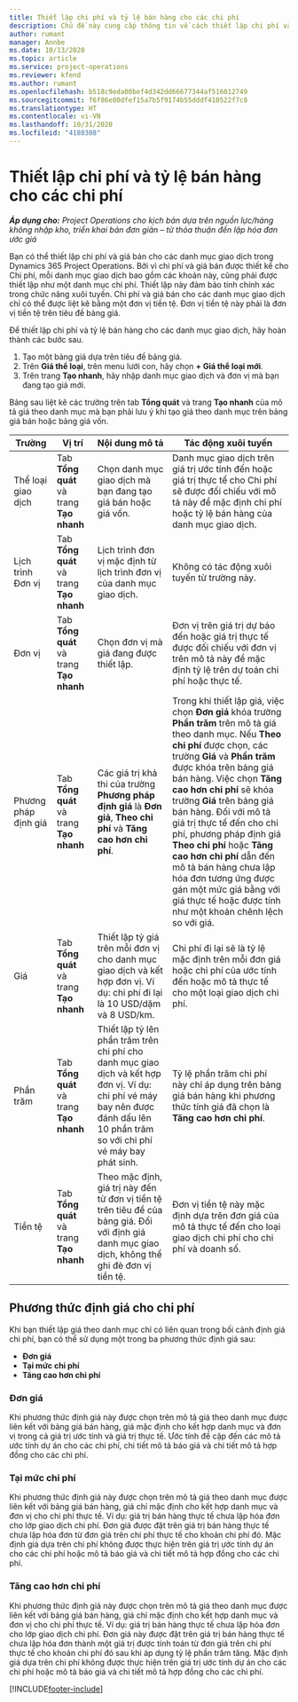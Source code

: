 ```yaml
---
title: Thiết lập chi phí và tỷ lệ bán hàng cho các chi phí
description: Chủ đề này cung cấp thông tin về cách thiết lập chi phí và tỷ lệ bán hàng cho các danh mục giao dịch và chi phí.
author: rumant
manager: Annbe
ms.date: 10/13/2020
ms.topic: article
ms.service: project-operations
ms.reviewer: kfend
ms.author: rumant
ms.openlocfilehash: b518c9eda00bef4d342dd66677344af516012749
ms.sourcegitcommit: f6f86e80dfef15a7b5f9174b55dddf410522f7c8
ms.translationtype: HT
ms.contentlocale: vi-VN
ms.lasthandoff: 10/31/2020
ms.locfileid: "4180308"
---
```

# <a name="set-up-cost-and-sales-rates-for-expenses"></a>Thiết lập chi phí và tỷ lệ bán hàng cho các chi phí

_**Áp dụng cho:** Project Operations cho kịch bản dựa trên nguồn lực/hàng không nhập kho, triển khai bản đơn giản – từ thỏa thuận đến lập hóa đơn ước giá_

Bạn có thể thiết lập chi phí và giá bán cho các danh mục giao dịch trong Dynamics 365 Project Operations. Bởi vì chi phí và giá bán được thiết kế cho Chi phí, mỗi danh mục giao dịch bao gồm các khoản này, cũng phải được thiết lập như một danh mục chi phí. Thiết lập này đảm bảo tính chính xác trong chức năng xuôi tuyến. Chi phí và giá bán cho các danh mục giao dịch chỉ có thể được liệt kê bằng một đơn vị tiền tệ. Đơn vị tiền tệ này phải là đơn vị tiền tệ trên tiêu đề bảng giá.

Để thiết lập chi phí và tỷ lệ bán hàng cho các danh mục giao dịch, hãy hoàn thành các bước sau. 

1. Tạo một bảng giá dựa trên tiêu đề bảng giá. 
2. Trên **Giá thể loại**, trên menu lưới con, hãy chọn **+ Giá thể loại mới**. 
3. Trên trang **Tạo nhanh**, hãy nhập danh mục giao dịch và đơn vị mà bạn đang tạo giá mới.

Bảng sau liệt kê các trường trên tab **Tổng quát** và trang **Tạo nhanh** của mô tả giá theo danh mục mà bạn phải lưu ý khi tạo giá theo danh mục trên bảng giá bán hoặc bảng giá vốn.

| Trường | Vị trí | Nội dung mô tả | Tác động xuôi tuyến |
| --- | --- | --- | --- |
| Thể loại giao dịch | Tab **Tổng quát** và trang **Tạo nhanh** | Chọn danh mục giao dịch mà bạn đang tạo giá bán hoặc giá vốn. | Danh mục giao dịch trên giá trị ước tính đến hoặc giá trị thực tế cho Chi phí sẽ được đối chiếu với mô tả này để mặc định chi phí hoặc tỷ lệ bán hàng của danh mục giao dịch. |
| Lịch trình Đơn vị | Tab **Tổng quát** và trang **Tạo nhanh** | Lịch trình đơn vị mặc định từ lịch trình đơn vị của danh mục giao dịch. | Không có tác động xuôi tuyến từ trường này. |
| Đơn vị | Tab **Tổng quát** và trang **Tạo nhanh** | Chọn đơn vị mà giá đang được thiết lập. | Đơn vị trên giá trị dự báo đến hoặc giá trị thực tế được đối chiếu với đơn vị trên mô tả này để mặc định tỷ lệ trên dự toán chi phí hoặc thực tế. |
| Phương pháp định giá | Tab **Tổng quát** và trang **Tạo nhanh** | Các giá trị khả thi của trường **Phương pháp định giá** là **Đơn giả**, **Theo chi phí** và **Tăng cao hơn chi phí**. | Trong khi thiết lập giá, việc chọn **Đơn giá** khóa trường **Phần trăm** trên mô tả giá theo danh mục. Nếu **Theo chi phí** được chọn, các trường **Giá** và **Phần trăm** được khóa trên bảng giá bán hàng. Việc chọn **Tăng cao hơn chi phí** sẽ khóa trường **Giá** trên bảng giá bán hàng. Đối với mô tả giá trị thực tế đến cho chi phí, phương pháp định giá **Theo chi phí** hoặc **Tăng cao hơn chi phí** dẫn đến mô tả bán hàng chưa lập hóa đơn tương ứng được gán một mức giá bằng với giá thực tế hoặc được tính như một khoản chênh lệch so với giá. |
| Giá | Tab **Tổng quát** và trang **Tạo nhanh** | Thiết lập tỷ giá trên mỗi đơn vị cho danh mục giao dịch và kết hợp đơn vị. Ví dụ: chi phí đi lại là 10 USD/dặm và 8 USD/km. | Chi phí đi lại sẽ là tỷ lệ mặc định trên mỗi đơn giá hoặc chi phí của ước tính đến hoặc mô tả thực tế cho một loại giao dịch chi phí.|
| Phần trăm | Tab **Tổng quát** và trang **Tạo nhanh** | Thiết lập tỷ lên phần trăm trên chi phí cho danh mục giao dịch và kết hợp đơn vị. Ví dụ: chi phí vé máy bay nên được đánh dấu lên 10 phần trăm so với chi phí vé máy bay phát sinh. | Tỷ lệ phần trăm chi phí này chỉ áp dụng trên bảng giá bán hàng khi phương thức tính giá đã chọn là **Tăng cao hơn chi phí**. |
| Tiền tệ | Tab **Tổng quát** và trang **Tạo nhanh** | Theo mặc định, giá trị này đến từ đơn vị tiền tệ trên tiêu đề của bảng giá. Đối với định giá danh mục giao dịch, không thể ghi đè đơn vị tiền tệ. | Đơn vị tiền tệ này mặc định dựa trên đơn giá của mô tả thực tế đến cho loại giao dịch chi phí cho chi phí và doanh số. |

## <a name="pricing-methods-for-expenses"></a>Phương thức định giá cho chi phí

Khi bạn thiết lập giá theo danh mục chỉ có liên quan trong bối cảnh định giá chi phí, bạn có thể sử dụng một trong ba phương thức định giá sau:

- **Đơn giá**
- **Tại mức chi phí**
- **Tăng cao hơn chi phí**

### <a name="price-per-unit"></a>Đơn giá
Khi phương thức định giá này được chọn trên mô tả giá theo danh mục được liên kết với bảng giá bán hàng, giá mặc định cho kết hợp danh mục và đơn vị trong cả giá trị ước tính và giá trị thực tế. Ước tính đề cập đến các mô tả ước tính dự án cho các chi phí, chi tiết mô tả báo giá và chi tiết mô tả hợp đồng cho các chi phí.

### <a name="at-cost"></a>Tại mức chi phí
Khi phương thức định giá này được chọn trên mô tả giá theo danh mục được liên kết với bảng giá bán hàng, giá chỉ mặc định cho kết hợp danh mục và đơn vị cho chi phí thực tế. Ví dụ: giá trị bán hàng thực tế chưa lập hóa đơn cho lớp giao dịch chi phí. Đơn giá được đặt trên giá trị bán hàng thực tế chưa lập hóa đơn từ đơn giá trên chi phí thực tế cho khoản chi phí đó. Mặc định giá dựa trên chi phí không được thực hiện trên giá trị ước tính dự án cho các chi phí hoặc mô tả báo giá và chi tiết mô tả hợp đồng cho các chi phí.

### <a name="markup-over-cost"></a>Tăng cao hơn chi phí
Khi phương thức định giá này được chọn trên mô tả giá theo danh mục được liên kết với bảng giá bán hàng, giá chỉ mặc định cho kết hợp danh mục và đơn vị cho chi phí thực tế. Ví dụ: giá trị bán hàng thực tế chưa lập hóa đơn cho lớp giao dịch chi phí. Đơn giá này được đặt trên giá trị bán hàng thực tế chưa lập hóa đơn thành một giá trị được tính toán từ đơn giá trên chi phí thực tế cho khoản chi phí đó sau khi áp dụng tỷ lệ phần trăm tăng. Mặc định giá dựa trên chi phí không được thực hiện trên giá trị ước tính dự án cho các chi phí hoặc mô tả báo giá và chi tiết mô tả hợp đồng cho các chi phí.


[!INCLUDE[footer-include](../includes/footer-banner.md)]
